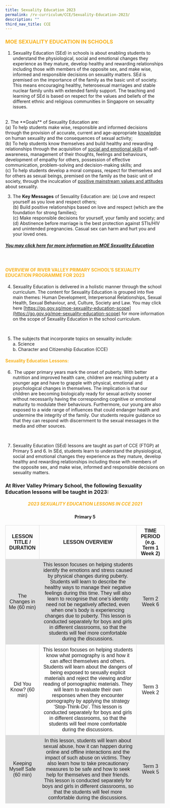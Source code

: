 ```yaml
---
title: Sexuality Education 2023
permalink: /rv-curriculum/CCE/Sexuality-Education-2023/
description: ""
third_nav_title: CCE
---
```

### <font color="F8B11C"> MOE SEXUALITY EDUCATION IN SCHOOLS </font>
	
1. Sexuality Education (SEd) in schools is about enabling students to understand the physiological, social and emotional changes they experience as they mature, develop healthy and rewarding relationships including those with members of the opposite sex, and make wise, informed and responsible decisions on sexuality matters. SEd is premised on the importance of the family as the basic unit of society. This means encouraging healthy, heterosexual marriages and stable nuclear family units with extended family support. The teaching and learning of SEd is based on respect for the values and beliefs of the different ethnic and religious communities in Singapore on sexuality issues.
<br>
2. The **Goals** of Sexuality Education are:<br>
(a)	To help students make wise, responsible and informed decisions through the provision of accurate, current and age-appropriate <u>knowledge</u> on human sexuality and the consequences of sexual activity;<br>
(b)	To help students know themselves and build healthy and rewarding relationships through the acquisition of <u>social and emotional skills</u> of self-awareness, management of their thoughts, feelings and behaviours, development of empathy for others, possession of effective communication, problem-solving and decision-making skills; and <br>
(c)	To help students develop a moral compass, respect for themselves and for others as sexual beings, premised on the family as the basic unit of society, through the inculcation of <u>positive mainstream values and attitudes</u> about sexuality. 
<br>

3.	The **Key Messages** of Sexuality Education are:
(a)	Love and respect yourself as you love and respect others;<br>
(b)	Build positive relationships based on love and respect (which are the foundation for strong families);<br>
(c)	Make responsible decisions for yourself, your family and society; and <br>
(d)	Abstinence before marriage is the best protection against STIs/HIV and unintended pregnancies. Casual sex can harm and hurt you and your loved ones.

##### [You may click here for more information on MOE Sexuality Education](https://go.gov.sg/moe-sexuality-education)
<br>

#### <font color="F8B11C"> OVERVIEW OF RIVER VALLEY PRIMARY SCHOOL’S SEXUALITY EDUCATION PROGRAMME FOR 2023 </font>

4.	Sexuality Education is delivered in a holistic manner through the school curriculum. The content for Sexuality Education is grouped into five main themes: Human Development, Interpersonal Relationships, Sexual Health, Sexual Behaviour, and, Culture, Society and Law. You may click here [https://go.gov.sg/moe-sexuality-education-scope](https://go.gov.sg/moe-sexuality-education-scope) for more information on the scope of Sexuality Education in the school curriculum.
<br>

5.	The subjects that incorporate topics on sexuality include: <br>
a.	Science <br>
b.	Character and Citizenship Education (CCE)<br>

#### <font color="F8B11C"> Sexuality Education Lessons: </font>

6. &nbsp;The upper primary years mark the onset of puberty. With better nutrition and improved health care, children are reaching puberty at a younger age and have to grapple with physical, emotional and psychological changes in themselves. The implication is that our children are becoming biologically ready for sexual activity sooner without necessarily having the corresponding cognitive or emotional maturity to modulate their behaviours. Furthermore, our young are also exposed to a wide range of influences that could endanger health and undermine the integrity of the family. Our students require guidance so that they can respond with discernment to the sexual messages in the media and other sources.
<br>

7.  Sexuality Education (SEd) lessons are taught as part of CCE (FTGP) at Primary 5 and 6. In SEd, students learn to understand the physiological, social and emotional changes they experience as they mature, develop healthy and rewarding relationships including those with members of the opposite sex, and make wise, informed and responsible decisions on sexuality matters. <br> </p>

	
### At River Valley Primary School, the following Sexuality Education lessons will be taught in 2023:
	
##### <center><font color="F8B11C"> 2023 SEXUALITY EDUCATION LESSONS IN CCE 2021 </font></center>

#### <center> Primary 5 </center>

<style>
table {
  font-family: arial, sans-serif;
  border-collapse: collapse;
  width: 100%;
}

td, th {
  border: 1px solid #dddddd;
  text-align: center;
  padding: 8px;
}
	
tr:nth-child(even) {
  background-color: #dddddd;
}
</style>

<table>
  <tbody><tr>
		<th>LESSON TITLE / DURATION</th>
    <th><center>LESSON OVERVIEW</center></th>
    <th>TIME PERIOD (e.g. Term 1 Week 2)
</th>
  </tr>
  <tr>
    <td>The Changes in Me (60 min)
</td>
    <td>This lesson focuses on helping students identify the emotions and stress caused by physical changes during puberty. Students will learn to describe the healthy ways to manage their negative feelings during this time. They will also learn to recognise that one’s identity need not be negatively affected, even when one’s body is experiencing changes due to puberty. 
This lesson is conducted separately for boys and girls in different classrooms, so that the students will feel more comfortable during the discussions.
</td>
    <td>Term 2 Week 6</td>
  </tr>
  <tr>
    <td>Did You Know? (60 min)
</td>
    <td>This lesson focuses on helping students know what pornography is and how it can affect themselves and others. Students will learn about the dangers of being exposed to sexually explicit materials and reject the viewing and/or reading of pornographic materials. They will learn to evaluate their own responses when they encounter pornography by applying the strategy ‘Stop-Think-Do’. This lesson is conducted separately for boys and girls in different classrooms, so that the students will feel more comfortable during the discussions.</td>
    <td>Term 3 Week 2</td>
  </tr>
  <tr>
    <td>Keeping Myself Safe (60 min)
</td>
    <td>In this lesson, students will learn about sexual abuse, how it can happen during online and offline interactions and the impact of such abuse on victims. They also learn how to take precautionary measures to be safe and how to seek help for themselves and their friends.
This lesson is conducted separately for boys and girls in different classrooms, so that the students will feel more comfortable during the discussions.
</td>
    <td>Term 3 Week 5</td>
  </tr>
</tbody></table>